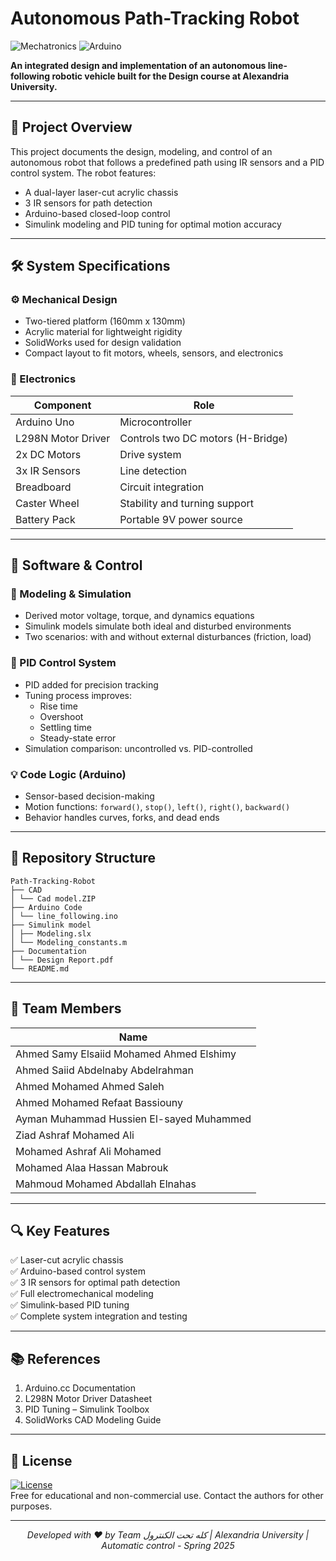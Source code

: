 # Autonomous Path-Tracking Robot

![Mechatronics](https://img.shields.io/badge/Mechatronics-Robotics-blue)
![Arduino](https://img.shields.io/badge/Arduino-Control_System-green)

**An integrated design and implementation of an autonomous line-following robotic vehicle built for the Design course at Alexandria University.**

---

## 📌 Project Overview

This project documents the design, modeling, and control of an autonomous robot that follows a predefined path using IR sensors and a PID control system. The robot features:

- A dual-layer laser-cut acrylic chassis
- 3 IR sensors for path detection
- Arduino-based closed-loop control
- Simulink modeling and PID tuning for optimal motion accuracy

---

## 🛠️ System Specifications

### ⚙️ Mechanical Design

- Two-tiered platform (160mm x 130mm)
- Acrylic material for lightweight rigidity
- SolidWorks used for design validation
- Compact layout to fit motors, wheels, sensors, and electronics

### 🔌 Electronics

| Component         | Role                                  |
|------------------|----------------------------------------|
| Arduino Uno       | Microcontroller                       |
| L298N Motor Driver| Controls two DC motors (H-Bridge)     |
| 2x DC Motors      | Drive system                          |
| 3x IR Sensors     | Line detection                        |
| Breadboard        | Circuit integration                   |
| Caster Wheel      | Stability and turning support         |
| Battery Pack      | Portable 9V power source              |

---

## 🧠 Software & Control

### 📐 Modeling & Simulation

- Derived motor voltage, torque, and dynamics equations
- Simulink models simulate both ideal and disturbed environments
- Two scenarios: with and without external disturbances (friction, load)

### 🧮 PID Control System

- PID added for precision tracking
- Tuning process improves:
  - Rise time
  - Overshoot
  - Settling time
  - Steady-state error
- Simulation comparison: uncontrolled vs. PID-controlled

### 💡 Code Logic (Arduino)

- Sensor-based decision-making
- Motion functions: `forward()`, `stop()`, `left()`, `right()`, `backward()`
- Behavior handles curves, forks, and dead ends

---

## 📂 Repository Structure

```
Path-Tracking-Robot
├── CAD
│ └── Cad model.ZIP
├── Arduino Code
│ └── line_following.ino
├── Simulink model
│ ├── Modeling.slx
│ └── Modeling_constants.m
├── Documentation
│ └── Design Report.pdf
└── README.md
```

---

## 👥 Team Members

| Name                                        |
|---------------------------------------------|
| Ahmed Samy Elsaiid Mohamed Ahmed Elshimy    | 
| Ahmed Saiid Abdelnaby Abdelrahman           |
| Ahmed Mohamed Ahmed Saleh                   |
| Ahmed Mohamed Refaat Bassiouny              | 
| Ayman Muhammad Hussien El-sayed Muhammed    | 
| Ziad Ashraf Mohamed Ali                     |
| Mohamed Ashraf Ali Mohamed                  | 
| Mohamed Alaa Hassan Mabrouk                 |
| Mahmoud Mohamed Abdallah Elnahas            | 

---

## 🔍 Key Features

✅ Laser-cut acrylic chassis  
✅ Arduino-based control system  
✅ 3 IR sensors for optimal path detection  
✅ Full electromechanical modeling  
✅ Simulink-based PID tuning  
✅ Complete system integration and testing

---

## 📚 References

1. Arduino.cc Documentation  
2. L298N Motor Driver Datasheet  
3. PID Tuning – Simulink Toolbox  
4. SolidWorks CAD Modeling Guide  

---

## 📄 License

[![License](https://img.shields.io/badge/License-MIT-blue.svg)](LICENSE)  
Free for educational and non-commercial use. Contact the authors for other purposes.

---

<div align="center">
  <i>Developed with ❤️ by Team كله تحت الكنترول | Alexandria University | Automatic control - Spring 2025</i>
</div>
